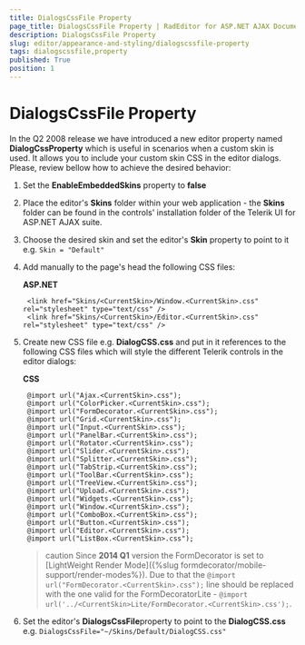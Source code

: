 ```yaml
---
title: DialogsCssFile Property
page_title: DialogsCssFile Property | RadEditor for ASP.NET AJAX Documentation
description: DialogsCssFile Property
slug: editor/appearance-and-styling/dialogscssfile-property
tags: dialogscssfile,property
published: True
position: 1
---
```


# DialogsCssFile Property

In the Q2 2008 release we have introduced a new editor property named **DialogCssProperty** which is useful in scenarios when a custom skin is used. It allows you to include your custom skin CSS in the editor dialogs. Please, review bellow how to achieve the desired behavior:

1. Set the **EnableEmbeddedSkins** property to **false**

1. Place the editor's **Skins** folder within your web application - the **Skins** folder can be found in the controls' installation folder of the Telerik UI for ASP.NET AJAX suite.

1. Choose the desired skin and set the editor's **Skin** property to point to it e.g. `Skin = "Default"`

1. Add manually to the page's head the following CSS files:

	**ASP.NET**

		<link href="Skins/<CurrentSkin>/Window.<CurrentSkin>.css" rel="stylesheet" type="text/css" /> 
		<link href="Skins/<CurrentSkin>/Editor.<CurrentSkin>.css" rel="stylesheet" type="text/css" /> 

1. Create new CSS file e.g. **DialogCSS.css** and put in it references to the following CSS files which will style the different Telerik controls in the editor dialogs:

	**CSS**
	
		@import url("Ajax.<CurrentSkin>.css");
		@import url("ColorPicker.<CurrentSkin>.css");
		@import url("FormDecorator.<CurrentSkin>.css");
		@import url("Grid.<CurrentSkin>.css");
		@import url("Input.<CurrentSkin>.css");
		@import url("PanelBar.<CurrentSkin>.css");
		@import url("Rotator.<CurrentSkin>.css");
		@import url("Slider.<CurrentSkin>.css");
		@import url("Splitter.<CurrentSkin>.css");
		@import url("TabStrip.<CurrentSkin>.css");
		@import url("ToolBar.<CurrentSkin>.css");
		@import url("TreeView.<CurrentSkin>.css");
		@import url("Upload.<CurrentSkin>.css");
		@import url("Widgets.<CurrentSkin>.css");
		@import url("Window.<CurrentSkin>.css");
		@import url("ComboBox.<CurrentSkin>.css");
		@import url("Button.<CurrentSkin>.css");
		@import url("Editor.<CurrentSkin>.css");
		@import url("ListBox.<CurrentSkin>.css");


	>caution Since **2014 Q1** version the FormDecorator is set to [LightWeight Render Mode]({%slug formdecorator/mobile-support/render-modes%}). Due to that the `@import url("FormDecorator.<CurrentSkin>.css");` line should be replaced with the	one valid for the FormDecoratorLite - `@import url('../<CurrentSkin>Lite/FormDecorator.<CurrentSkin>.css');`.

1. Set the editor's **DialogsCssFile**property to point to the **DialogCSS.css** e.g. `DialogsCssFile="~/Skins/Default/DialogCSS.css"`

